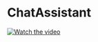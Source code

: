 # ChatAssistant
[![Watch the video](https://img.youtube.com/vi/cpqiTMduKIU/0.jpg)](https://youtu.be/cpqiTMduKIU)
